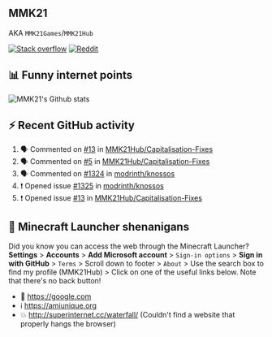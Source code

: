 ## MMK21
AKA `MMK21Games`/`MMK21Hub`

[![Stack overflow](https://img.shields.io/badge/Stack_Overflow-FE7A16?style=for-the-badge&logo=stack-overflow&logoColor=white)](https://stackoverflow.com/users/11519302/mmk21)
[![Reddit](https://img.shields.io/badge/Reddit-FF4500?style=for-the-badge&logo=reddit&logoColor=white)](https://www.reddit.com/user/mmk21games)

## 📊 Funny internet points 

![MMK21's Github stats](https://github-readme-stats.vercel.app/api?username=MMK21Hub&show_icons=true&theme=dark&bg_color=171b22&text_color=CCCCCC&hide_border=true)

## ⚡ Recent GitHub activity

<!--START_SECTION:activity-->
1. 🗣 Commented on [#13](https://github.com/MMK21Hub/Capitalisation-Fixes/issues/13#issuecomment-1685914660) in [MMK21Hub/Capitalisation-Fixes](https://github.com/MMK21Hub/Capitalisation-Fixes)
2. 🗣 Commented on [#5](https://github.com/MMK21Hub/Capitalisation-Fixes/issues/5#issuecomment-1685910547) in [MMK21Hub/Capitalisation-Fixes](https://github.com/MMK21Hub/Capitalisation-Fixes)
3. 🗣 Commented on [#1324](https://github.com/modrinth/knossos/issues/1324#issuecomment-1685865799) in [modrinth/knossos](https://github.com/modrinth/knossos)
4. ❗ Opened issue [#1325](https://github.com/modrinth/knossos/issues/1325) in [modrinth/knossos](https://github.com/modrinth/knossos)
5. ❗ Opened issue [#13](https://github.com/MMK21Hub/Capitalisation-Fixes/issues/13) in [MMK21Hub/Capitalisation-Fixes](https://github.com/MMK21Hub/Capitalisation-Fixes)
<!--END_SECTION:activity-->

## 🙂 Minecraft Launcher shenanigans

Did you know you can access the web through the Minecraft Launcher? **Settings** > **Accounts** > **Add Microsoft account** > `Sign-in options` > **Sign in with GitHub** > `Terms` > Scroll down to footer > `About` > Use the search box to find my profile (MMK21Hub) > Click on one of the useful links below. Note that there's no back button!

* 🔎 <https://google.com>
* ℹ️ <https://amiunique.org>
* 💥 <http://superinternet.cc/waterfall/> (Couldn't find a website that properly hangs the browser)
